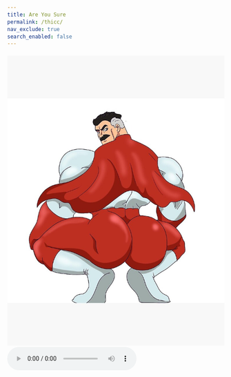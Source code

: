 ```yaml
---
title: Are You Sure
permalink: /thicc/
nav_exclude: true
search_enabled: false
---
```


####  
![](../../assets/images/areyousure.png)
<audio src="/assets/audio/big_thicc.mp3" autoplay controls></audio>

<!-- Linking it with https does NOT work -->